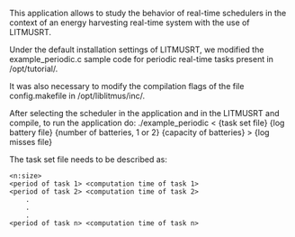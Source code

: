 This application allows to study the behavior of 
real-time schedulers in the context of an energy 
harvesting real-time system with the use of LITMUSRT.


Under the default installation settings of LITMUSRT, 
we modified the example_periodic.c sample code for 
periodic real-time tasks present in /opt/tutorial/.


It was also necessary to modify the compilation flags 
of the file config.makefile in /opt/liblitmus/inc/.


After selecting the scheduler in the application and 
in the LITMUSRT and compile, to run the application do:
	./example_periodic < {task set file} {log battery file} {number of batteries, 1 or 2} {capacity of batteries} > {log misses file}


The task set file needs to be described as:

	<n:size>
	<period of task 1> <computation time of task 1>
	<period of task 2> <computation time of task 2>
	 	.	     		
	 	.	              
	 	.	
	<period of task n> <computation time of task n>
